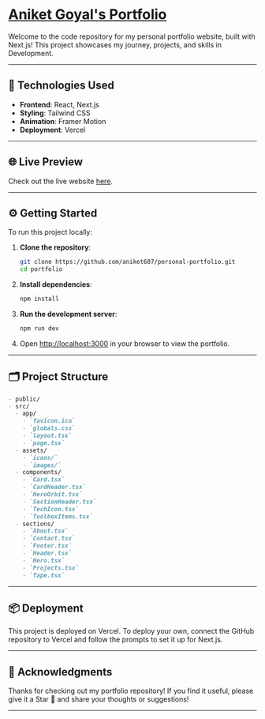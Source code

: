 # [Aniket Goyal's Portfolio](https://personal-portfolio-orpin-alpha.vercel.app/)

Welcome to the code repository for my personal portfolio website, built with Next.js! This project showcases my journey, projects, and skills in Development.

---

## 🚀 Technologies Used

- **Frontend**: React, Next.js
- **Styling**: Tailwind CSS
- **Animation**: Framer Motion
- **Deployment**: Vercel

---

## 🌐 Live Preview

Check out the live website [here](https://personal-portfolio-orpin-alpha.vercel.app/).

---

## ⚙️ Getting Started

To run this project locally:

1. **Clone the repository**:

   ```bash
   git clone https://github.com/aniket607/personal-portfolio.git
   cd portfolio
   ```

2. **Install dependencies**:

   ```bash
   npm install
   ```

3. **Run the development server**:

   ```bash
   npm run dev
   ```

4. Open [http://localhost:3000](http://localhost:3000) in your browser to view the portfolio.

---

## 🗂️ Project Structure

```markdown
- public/
- src/
  - app/
    - `favicon.ico`
    - `globals.css`
    - `layout.tsx`
    - `page.tsx`
  - assets/
    - `icons/`
    - `images/`
  - components/
    - `Card.tsx`
    - `CardHeader.tsx`
    - `HeroOrbit.tsx`
    - `SectionHeader.tsx`
    - `TechIcon.tsx`
    - `ToolboxItems.tsx`
  - sections/
    - `About.tsx`
    - `Contact.tsx`
    - `Footer.tsx`
    - `Header.tsx`
    - `Hero.tsx`
    - `Projects.tsx`
    - `Tape.tsx`
```

---

## 📦 Deployment

This project is deployed on Vercel. To deploy your own, connect the GitHub repository to Vercel and follow the prompts to set it up for Next.js.

---

## 🙏 Acknowledgments

Thanks for checking out my portfolio repository! If you find it useful, please give it a Star 🌟 and share your thoughts or suggestions!

---
